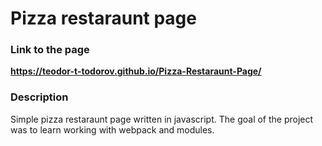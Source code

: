 # Pizza restaraunt page

### Link to the page
**https://teodor-t-todorov.github.io/Pizza-Restaraunt-Page/**

### Description
Simple pizza restaraunt page written in javascript. 
The goal of the project was to learn working with webpack and modules. 
